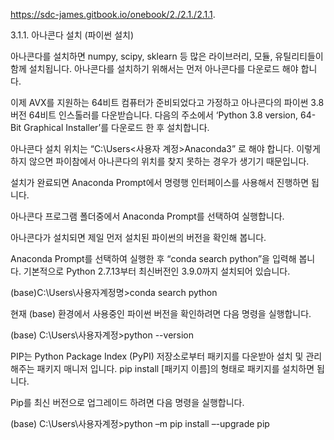 https://sdc-james.gitbook.io/onebook/2./2.1./2.1.1.

3.1.1. 아나콘다 설치 (파이썬 설치)

아나콘다를 설치하면 numpy, scipy, sklearn 등 많은 라이브러리, 모듈, 유틸리티들이 함께 설치됩니다. 아나콘다를 설치하기 위해서는 먼저 아나콘다를 다운로드 해야 합니다.

이제 AVX를 지원하는 64비트 컴퓨터가 준비되었다고 가정하고 아나콘다의 파이썬 3.8 버전 64비트 인스톨러를 다운받습니다. 다음의 주소에서 ‘Python 3.8 version, 64-Bit Graphical Installer’를 다운로드 한 후 설치합니다.


아나콘다 설치 위치는 “C:\Users\<사용자 계정>Anaconda3” 로 해야 합니다. 이렇게 하지 않으면  파이참에서 아나콘다의 위치를 찾지 못하는 경우가 생기기 때문입니다.


설치가 완료되면 Anaconda Prompt에서 명령행 인터페이스를 사용해서 진행하면 됩니다.

아나콘다 프로그램 폴더중에서 Anaconda Prompt를 선택하여 실행합니다.

아나콘다가 설치되면 제일 먼저 설치된 파이썬의 버전을 확인해 봅니다. 

Anaconda Prompt를 선택하여 실행한 후 “conda search python”을 입력해 봅니다. 
기본적으로 Python 2.7.13부터 최신버전인 3.9.0까지 설치되어 있습니다.

(base)C:\Users\사용자계정명>conda search python


현재 (base) 환경에서 사용중인 파이썬 버전을 확인하려면 다음 명령을 실행합니다.

(base) C:\Users\사용자계정>python --version


PIP는 Python Package Index (PyPI) 저장소로부터 패키지를 다운받아 설치 및 관리해주는 패키지 매니저 입니다. 
pip install [패키지 이름]의 형태로 패키지를 설치하면 됩니다.


Pip를 최신 버전으로 업그레이드 하려면 다음 명령을 실행합니다.

(base) C:\Users\사용자계정>python –m pip install –-upgrade pip  
